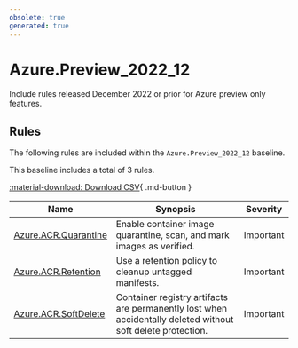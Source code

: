 ```yaml
---
obsolete: true
generated: true
---
```


# Azure.Preview_2022_12

<!-- OBSOLETE -->

Include rules released December 2022 or prior for Azure preview only features.

## Rules

The following rules are included within the `Azure.Preview_2022_12` baseline.

This baseline includes a total of 3 rules.



[:material-download: Download CSV](Azure.Preview_2022_12.csv){ .md-button }



Name | Synopsis | Severity
---- | -------- | --------
[Azure.ACR.Quarantine](../rules/Azure.ACR.Quarantine.md) | Enable container image quarantine, scan, and mark images as verified. | Important
[Azure.ACR.Retention](../rules/Azure.ACR.Retention.md) | Use a retention policy to cleanup untagged manifests. | Important
[Azure.ACR.SoftDelete](../rules/Azure.ACR.SoftDelete.md) | Container registry artifacts are permanently lost when accidentally deleted without soft delete protection. | Important
